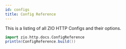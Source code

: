```yaml
---
id: configs
title: Config Reference
---
```


This is a listing of all ZIO HTTP Configs and their options.

```scala mdoc:passthrough
import zio.http.docs.ConfigReference
println(ConfigReference.build())
```
